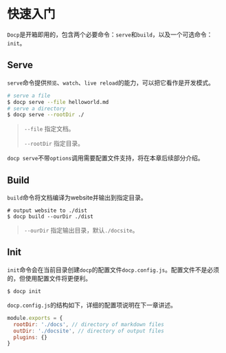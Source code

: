 # 快速入门

`Docp`是开箱即用的，包含两个必要命令：`serve`和`build`，以及一个可选命令：`init`。



## Serve

`serve`命令提供`预览`、`watch`、`live reload`的能力，可以把它看作是开发模式。

```bash
# serve a file
$ docp serve --file helloworld.md
# serve a directory
$ docp serve --rootDir ./
```

> `--file` 指定文档。
>
> `--rootDir` 指定目录。

`docp serve`不带`options`调用需要配置文件支持，将在本章后续部分介绍。



## Build

`build`命令将文档编译为website并输出到指定目录。

```shell
# output website to ./dist
$ docp build --ourDir ./dist
```

> `--ourDir` 指定输出目录，默认`./docsite`。



## Init

`init`命令会在当前目录创建`docp`的配置文件`docp.config.js`。配置文件不是必须的，但使用配置文件将更便利。

```shell
$ docp init
```

`docp.config.js`的结构如下，详细的配置项说明在下一章讲述。

```javascript
module.exports = {
  rootDir: './docs', // directory of markdown files
  outDir: './docsite', // directory of output files
  plugins: {}
}
```

